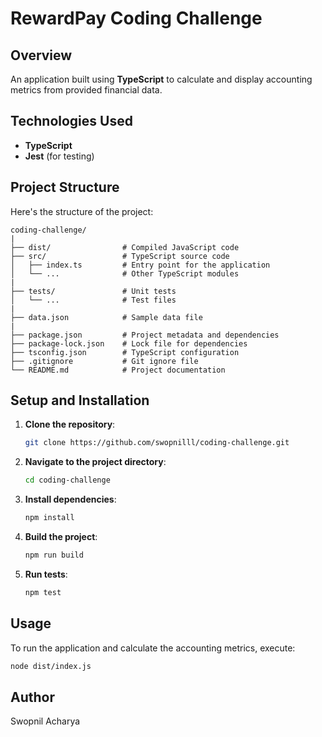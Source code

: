 # RewardPay Coding Challenge

## Overview
An application built using **TypeScript** to calculate and display accounting metrics from provided financial data.

## Technologies Used
- **TypeScript**
- **Jest** (for testing)

## Project Structure
Here's the structure of the project:

```
coding-challenge/
|
├── dist/                # Compiled JavaScript code
├── src/                 # TypeScript source code
│   ├── index.ts         # Entry point for the application
│   └── ...              # Other TypeScript modules
|
├── tests/               # Unit tests
│   └── ...              # Test files
|
├── data.json            # Sample data file
|
├── package.json         # Project metadata and dependencies
├── package-lock.json    # Lock file for dependencies
├── tsconfig.json        # TypeScript configuration
├── .gitignore           # Git ignore file
└── README.md            # Project documentation

```

## Setup and Installation

1. **Clone the repository**:
   ```bash
   git clone https://github.com/swopnilll/coding-challenge.git
   ```

2. **Navigate to the project directory**:
   ```bash
   cd coding-challenge
   ```

3. **Install dependencies**:
   ```bash
   npm install
   ```

4. **Build the project**:
   ```bash
   npm run build
   ```

5. **Run tests**:
   ```bash
   npm test
   ```

## Usage
To run the application and calculate the accounting metrics, execute:

```bash
node dist/index.js
```

## Author
Swopnil Acharya






